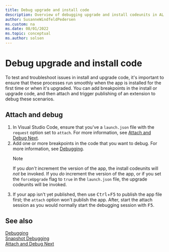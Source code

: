 ```yaml
---
title: Debug upgrade and install code
description: Overview of debugging upgrade and install codeunits in AL for Business Central
author: SusanneWindfeldPedersen
ms.custom: na
ms.date: 08/01/2022
ms.topic: conceptual
ms.author: solsen
---
```


# Debug upgrade and install code

To test and troubleshoot issues in install and upgrade code, it's important to ensure that these processes run smoothly when the app is installed for the first time or when it's upgraded. You can add breakpoints in the install or upgrade code, and then attach and trigger publishing of an extension to debug these scenarios.

## Attach and debug

1. In Visual Studio Code, ensure that you've a `launch.json` file with the `request` option set to `attach`. For more information, see [Attach and Debug Next](devenv-attach-debug-next.md).  
1. Add one or more breakpoints in the code that you want to debug. For more information, see [Debugging](devenv-debugging.md).  
    > [!NOTE]  
    > If you *don't* increment the version of the app, the install codeunits will *not* be invoked. If you *do* increment the version of the app, or if you set the `forceUpgrade` flag to `true` in the `launch.json` file, the upgrade codeunits will be invoked.
1. If your app isn't yet published, then use <kbd>Ctrl</kbd>+<kbd>F5</kbd>  to publish the app file first; the `attach` option won't publish the app. After, start the attach session as you would normally start the debugging session with <kbd>F5</kbd>.  

## See also

[Debugging](devenv-debugging.md)  
[Snapshot Debugging](devenv-snapshot-debugging.md)  
[Attach and Debug Next](devenv-attach-debug-next.md)  
